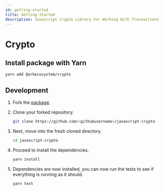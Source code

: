 ```yaml
---
id: getting-started
title: Getting Started
description: Javascript Crypto Library For Working With Transactions
---
```


# Crypto

## Install package with Yarn

```bash
yarn add @arkecosystem/crypto
```

## Development

1. Fork the [package](https://github.com/ARKEcosystem/javascript-crypto).
2. Clone your forked repository.

   ```bash
   git clone https://github.com/<githubusername>/javascript-crypto
   ```

3. Next, move into the fresh cloned directory.

   ```bash
   cd javascript-crypto
   ```

4. Proceed to install the dependencies.

   ```bash
   yarn install
   ```

5. Dependencies are now installed, you can now run the tests to see if everything is running as it should.

   ```bash
   yarn test
   ```

